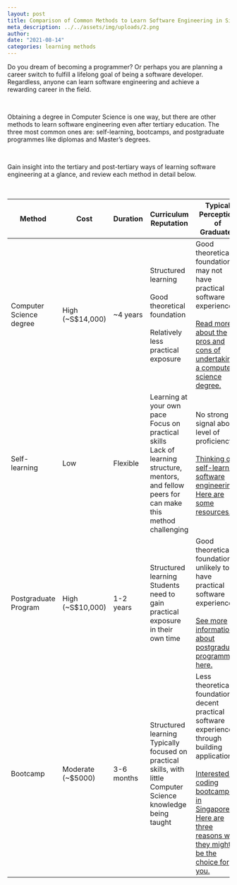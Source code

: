 ```yaml
---
layout: post
title: Comparison of Common Methods to Learn Software Engineering in Singapore
meta_description: ../../assets/img/uploads/2.png
author:
date: "2021-08-14"
categories: learning methods
---
```


Do you dream of becoming a programmer? Or perhaps you are planning a career switch to fulfill a lifelong goal of being a software developer. Regardless, anyone can learn software engineering and achieve a rewarding career in the field.

<br>

Obtaining a degree in Computer Science is one way, but there are other methods to learn software engineering even after tertiary education. The three most common ones are: self-learning, bootcamps, and postgraduate programmes like diplomas and Master’s degrees.

<br>

Gain insight into the tertiary and post-tertiary ways of learning software engineering at a glance, and review each method in detail below.

<br>

| **Method**              | **Cost**          | **Duration** | **Curriculum Reputation**                                                                                                                            | **Typical Perception of Graduates**                                                                                                                                                                                                                                                                                 |
| ----------------------- | ----------------- | ------------ | ---------------------------------------------------------------------------------------------------------------------------------------------------- | ------------------------------------------------------------------------------------------------------------------------------------------------------------------------------------------------------------------------------------------------------------------------------------------------------------------- |
| Computer Science degree | High (~S$14,000)  | ~4 years     | Structured learning<br><br>Good theoretical foundation<br><br>Relatively less practical exposure                                                     | Good theoretical foundation, may not have practical software experience.<br><br>[Read more about the pros and cons of undertaking a computer science degree.](https://www.rocketacademy.co/blog/do-i-need-a-computer-science-degree-to-be-a-software-engineer)                                                      |
| Self-learning           | Low               | Flexible     | Learning at your own pace<br>Focus on practical skills<br>Lack of learning structure, mentors, and fellow peers for can make this method challenging | No strong signal about level of proficiency<br><br>[Thinking of self-learning software engineering? Here are some resources.](https://www.rocketacademy.co/blog/should-i-self-learn-software-engineering)                                                                                                           |
| Postgraduate Program    | High (~S$10,000)  | 1-2 years    | Structured learning<br>Students need to gain practical exposure in their own time                                                                    | Good theoretical foundation, unlikely to have practical software experience<br><br>[See more information about postgraduate programmes here.](https://www.rocketacademy.co/blog/postgraduate-software-engineering-programmes-in-singapore)                                                                          |
| Bootcamp                | Moderate (~$5000) | 3-6 months   | Structured learning<br>Typically focused on practical skills, with little Computer Science knowledge being taught                                    | Less theoretical foundation, decent practical software experience through building applications.<br><br>[Interested in coding bootcamps in Singapore? Here are three reasons why they might be the choice for you.](https://www.rocketacademy.co/blog/why-enrol-in-a-coding-bootcamp-to-become-a-software-engineer) |
